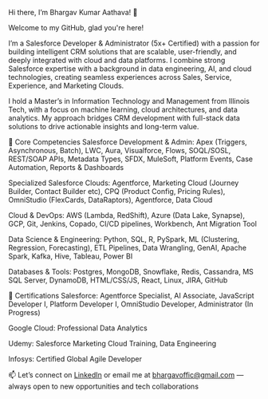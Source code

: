 Hi there, I’m Bhargav Kumar Aathava! 👋

Welcome to my GitHub, glad you're here!

I’m a Salesforce Developer & Administrator (5x+ Certified) with a passion for building intelligent CRM solutions that are scalable, user-friendly, and deeply integrated with cloud and data platforms. I combine strong Salesforce expertise with a background in data engineering, AI, and cloud technologies, creating seamless experiences across Sales, Service, Experience, and Marketing Clouds.

I hold a Master’s in Information Technology and Management from Illinois Tech, with a focus on machine learning, cloud architectures, and data analytics. My approach bridges CRM development with full-stack data solutions to drive actionable insights and long-term value.

💼 Core Competencies
Salesforce Development & Admin:
Apex (Triggers, Asynchronous, Batch), LWC, Aura, Visualforce, Flows, SOQL/SOSL, REST/SOAP APIs, Metadata Types, SFDX, MuleSoft, Platform Events, Case Automation, Reports & Dashboards

Specialized Salesforce Clouds:
Agentforce, Marketing Cloud (Journey Builder, Contact Builder etc), CPQ (Product Config, Pricing Rules), OmniStudio (FlexCards, DataRaptors), Agentforce, Data Cloud

Cloud & DevOps:
AWS (Lambda, RedShift), Azure (Data Lake, Synapse), GCP, Git, Jenkins, Copado, CI/CD pipelines, Workbench, Ant Migration Tool

Data Science & Engineering:
Python, SQL, R, PySpark, ML (Clustering, Regression, Forecasting), ETL Pipelines, Data Wrangling, GenAI, Apache Spark, Kafka, Hive, Tableau, Power BI

Databases & Tools:
Postgres, MongoDB, Snowflake, Redis, Cassandra, MS SQL Server, DynamoDB, HTML/CSS/JS, React, Linux, JIRA, GitHub

📜 Certifications
Salesforce: Agentforce Specialist, AI Associate, JavaScript Developer I, Platform Developer I, OmniStudio Developer, Administrator (In Progress)

Google Cloud: Professional Data Analytics

Udemy: Salesforce Marketing Cloud Training, Data Engineering

Infosys: Certified Global Agile Developer

📫 Let’s connect on [LinkedIn](https://www.linkedin.com/in/bhargav-kumar98/) or email me at bhargavoffic@gmail.com — always open to new opportunities and tech collaborations

